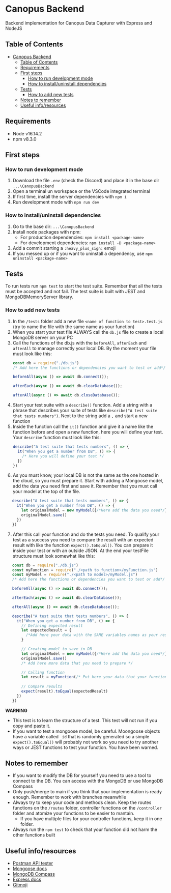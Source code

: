 # Canopus Backend

Backend implementation for Canopus Data Capturer with Express and NodeJS

## Table of Contents
- [Canopus Backend](#canopus-backend)
  - [Table of Contents](#table-of-contents)
  - [Requirements](#requirements)
  - [First steps](#first-steps)
    - [How to run development mode](#how-to-run-development-mode)
    - [How to install/uninstall dependencies](#how-to-installuninstall-dependencies)
  - [Tests](#tests)
    - [How to add new tests](#how-to-add-new-tests)
  - [Notes to remember](#notes-to-remember)
  - [Useful info/resources](#useful-inforesources)

## Requirements

- Node v16.14.2
- npm v8.3.0

## First steps

### How to run development mode

1. Download the file `.env` (check the Discord) and place it in the base dir `...\CanopusBackend`
2. Open a terminal un workspace or the VSCode integrated terminal
3. If first time, install the server dependencies with `npm i`
4. Run development mode with `npm run dev`

### How to install/uninstall dependencies

1. Go to the base dir: `...\CanopusBackend`
2. Install node packages with npm:
   - For production dependencies: `npm install <package-name>`
   - For development dependencies: `npm install -D <package-name>`
3. Add a commit starting a `:heavy_plus_sign:` emoji
4. If you messed up or if you want to uninstall a dependency, use `npm uninstall <package-name>`

## Tests

To run tests run `npm test` to start the test suite. Remember that all the tests must be accepted and not fail. The test suite is built with JEST and MongoDBMemoryServer library.

### How to add new tests

1. In the `/tests` folder add a new file `<name of function to test>.test.js` (try to name the file with the same name as your function)
2. When you start your test file ALWAYS call the `db.js` file to create a local MongoDB server on your PC
3. Call the functions of the db.js with the `beforeAll`, `afterEach` and `afterAll` to manage correctly your local DB. By the moment your file must look like this:    
   ```javascript
   const db = require("./db.js")
   /* Add here the functions or dependencies you want to test or add*/

   beforeAll(async () => await db.connect());

   afterEach(async () => await db.clearDatabase());

   afterAll(async () => await db.closeDatabase());
   ```
4. Start your test suite with a `describe()` function. Add a string with a phrase that describes your suite of tests like `describe("A test suite that tests numbers")`. Next to the string add a `,` and start a new function
5. Inside the function call the `it()` function and give it a name like the function before and open a new function, here you will define your test. Your `describe` function must look like this:    
   ```javascript
   describe("A test suite that tests numbers", () => {
     it("When you get a number from DB", () => {
       /* Here you will define your test */
     })
   })
   ```
6. As you must know, your local DB is not the same as the one hosted in the cloud, so you must prepare it. Start with adding a Mongoose model, add the data you need first and save it. Remember that you must call your model at the top of the file.    
```javascript
   describe("A test suite that tests numbers", () => {
     it("When you get a number from DB", () => {
       let originalModel = new myModel({/*Here add the data you need*/})
       originalModel.save()
     })
   })
   ```
7. After this call your function and do the tests you need. To qualify your test as a success you need to compare the result with an expected result with like the function `expect().toEqual()`. You can prepare it inside your test or with an outside JSON. At the end your testFile structure must look somewhat like this:
```javascript
   const db = require("./db.js")
   const myFunction = require("./<path to function>/myFunction.js")
   const myModel = require("./<path to model>/myModel.js")
   /* Add here the functions or dependencies you want to test or add*/

   beforeAll(async () => await db.connect());

   afterEach(async () => await db.clearDatabase());

   afterAll(async () => await db.closeDatabase());

   describe("A test suite that tests numbers", () => {
     it("When you get a number from DB", () => {
       // Defining expected result
       let expectedResult = {
         /*Add here your data with the SAME variables names as your result*/
       }

       // Creating model to save in DB
       let originalModel = new myModel({/*Here add the data you need*/})
       originalModel.save()
       /* Add here more data that you need to prepare */

       // Calling function
       let result = myFunction(/* Put here your data that your function needs */)
       
       // Compare results
       expect(result).toEqual(expectedResult)
     })
   })
```    

**WARNING**
- This test is to learn the structure of a test. This test will not run if you copy and paste it.
- If you want to test a mongoose model, be careful. Moongoose objects have a variable called `_id` that is randomly generated so a simple `expect().toEqual()` will probably not work so you need to try another ways or JEST functions to test your function. You have been warned. 


## Notes to remember

- If you want to modify the DB for yourself you need to use a tool to connect to the DB. You can access with the MongoDB or use MongoDB Compass
- Only push/merge to main if you think that your implementation is ready enough. Remember to work with branches meanwhile
- Always try to keep your code and methods clean. Keep the routes functions on the `/routes` folder, controller functions on the `/controller` folder and atomize your functions to be easier to mantain.
  - If you have multiple files for your controller functions, keep it in one folder.
- Always run the `npm test` to check that your function did not harm the other functions built


## Useful info/resources
- [Postman API tester](https://www.postman.com)
- [Mongoose docs](https://mongoosejs.com/docs/api.html#)
- [MongoDB Compass](https://www.mongodb.com/try/download/compass)
- [Express docs](http://expressjs.com/en/4x/api.html)
- [Gitmoji](https://gitmoji.dev)